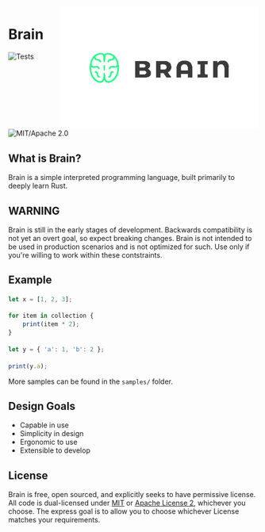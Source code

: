 <img src="https://raw.githubusercontent.com/TheDanBlanco/brain-language/v2/brain-logo.png?token=GHSAT0AAAAAAB6PT4HEMYDST7C2ILTBQMBGZAXGJUA" alt="Brain logo" width=400 align=right />

# Brain
![Tests](https://github.com/thedanblanco/brain-language/actions/workflows/rust.yml/badge.svg?branch=v2)
![MIT/Apache 2.0](https://img.shields.io/badge/license-MIT%2FApache-blue.svg)

## What is Brain?
Brain is a simple interpreted programming language, built primarily to deeply learn Rust.

## WARNING
Brain is still in the early stages of development. Backwards compatibility is not yet an overt goal, so expect breaking changes. Brain is not intended to be used in production scenarios and is not optimized for such. Use only if you're willing to work within these contstraints.

## Example

```javascript
let x = [1, 2, 3];

for item in collection {
    print(item * 2);
}

let y = { 'a': 1, 'b': 2 };

print(y.a);
```

More samples can be found in the `samples/` folder.

## Design Goals
* Capable in use
* Simplicity in design
* Ergonomic to use
* Extensible to develop

## License
Brain is free, open sourced, and explicitly seeks to have permissive license. All code is dual-licensed under [MIT](https://opensource.org/license/mit/) or [Apache License 2](https://www.apache.org/licenses/LICENSE-2.0), whichever you choose. The express goal is to allow you to choose whichever License matches your requirements.
